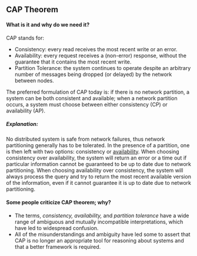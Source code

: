 ## CAP Theorem

#### What is it and why do we need it?

CAP stands for:

* Consistency: every read receives the most recent write or an error.
* Availability: every request receives a (non-error) response, without the guarantee that it contains the most recent write.
* Partition Tolerance: the system continues to operate despite an arbitrary number of messages being dropped (or delayed) by the network between nodes.

The preferred formulation of CAP today is: if there is no network partition, a system can be both consistent and available; when a network partition occurs, a system must choose between either consistency (CP) or availability (AP).

##### Explanation:

No distributed system is safe from network failures, thus network partitioning generally has to be tolerated. In the presence of a partition, one is then left with two options: consistency or [availability](https://en.wikipedia.org/wiki/Availability). When choosing consistency over availability, the system will return an error or a time out if particular information cannot be guaranteed to be up to date due to network partitioning. When choosing availability over consistency, the system will always process the query and try to return the most recent available version of the information, even if it cannot guarantee it is up to date due to network partitioning.

#### Some people criticize CAP theorem; why?

* The terms, *consistency, availability,* and *partition tolerance* have a wide range of ambiguous and mutually incompatible interpretations, which have led to widespread confusion.
* All of the misunderstandings and ambiguity have led some to assert that CAP is no longer an appropriate tool for reasoning about systems and that a better framework is required.